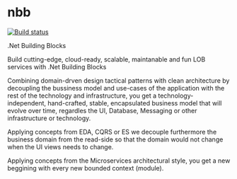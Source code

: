 # nbb

[![Build status](https://abilauca.visualstudio.com/NBB/_apis/build/status/NBB-CI-GitHub)](https://abilauca.visualstudio.com/NBB/_build/latest?definitionId=35)

.Net Building Blocks

Build cutting-edge, cloud-ready, scalable, maintanable and fun LOB services with .Net Building Blocks

Combining domain-drven design tactical patterns with clean architecture by decoupling the bussiness model and use-cases of the application with the rest of the technology and infrastructure, you get a technology-independent, hand-crafted, stable, encapsulated business model that will evolve over time, regardles the UI, Database, Messaging or other infrastructure or technology.

Applying concepts from EDA, CQRS or ES we decouple furthermore the business domain from the read-side so that the domain would not change when the UI views needs to change.

Applying concepts from the Microservices architectural style, you get a new beggining with every new bounded context (module).
